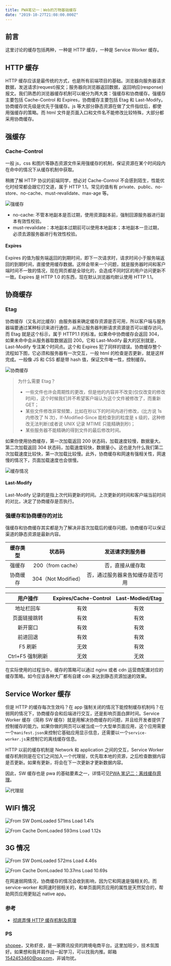 ```yaml
---
title: PWA笔记一：Web的万物基础缓存
date: "2019-10-27T21:08:00.000Z"
---
```


## 前言

这里讨论的缓存包括两种，一种是 HTTP 缓存，一种是 Service Worker 缓存。

## HTTP 缓存

HTTP 缓存应该是最传统的方式，也是所有前端项目的基础。浏览器向服务器请求数据，发送请求(request)报文；服务器向浏览器返回数据，返回响应(response)报文。我们熟悉的浏览器缓存机制可以被分为两大类：强缓存和协商缓存。强缓存主要包括 Cache-Control 和 Expires，协商缓存主要包括 Etag 和 Last-Modify。协商缓存优先级是优先于强缓存。js 等大部分静态资源在做了文件指纹后，都使用强缓存的策略。而 html 文件是页面入口和文件名不能修改比较特殊，大部分都采用协商缓存。

## 强缓存

### Cache-Control

一般 js，css 和图片等静态资源文件采用强缓存的机制，保证资源在某个时间段内在命中的情况下从缓存机制中获取。

稍微了解 HTTP 协议的前端同学，想必对 Cache-Control 不会感到陌生，性能优化时经常都会跟它打交道，属于 HTTP 1.1。常见的值有有 private、public、no-store、no-cache、must-revalidate、max-age 等。

![强缓存](https://upload-images.jianshu.io/upload_images/685800-5fefe93bdbf5beb0.png?imageMogr2/auto-orient/strip%7CimageView2/2/w/1240)

- no-cache: 不管本地副本是否过期，使用资源副本前，强制回源服务器进行副本有效性校验。
- must-revalidate：本地副本过期前可以使用本地副本；本地副本一旦过期，必须去源服务器进行有效性校验。

#### Expires

Expires 的值为服务端返回的到期时间，即下一次请求时，请求时间小于服务端返回的到期时间，直接使用缓存数据。这样会带来一个问题，就是服务器时间和客户端时间不一致的情况，现在网页都是全球化的，会造成不同时区的用户访问更新不一致。Expires 是 HTTP 1.0 的东西，现在默认浏览器均默认使用 HTTP 1.1。

## 协商缓存

### Etag

协商缓存（又名对比缓存）由服务器来确定缓存资源是否可用，所以客户端与服务器端要通过某种标识来进行通信，从而让服务器判断请求资源是否可以缓存访问。而 Etag 就是这个标示，属于 HTTP1.1 的标准。如果命中协商缓存会返回 304，如果未命中会从服务器取数据返回 200。它和 Last-Modify 最大的区别就是，Last-Modify 专注某个时间点。这个和 Expires 犯了同样的错误。协商缓存整个流程如下图，它必须和服务器有一次交互，一般 html 的检查是否更新，就是这样完成。一般像 JS 和 CSS 都是带 hash 值，保证文件唯一性，控制缓存。

![协商缓存](https://upload-images.jianshu.io/upload_images/685800-f310778e043422b2.png?imageMogr2/auto-orient/strip%7CimageView2/2/w/1240)

> 为什么需要 Etag？
>
> - 一些文件也许会周期性的更改，但是他的内容并不改变(仅仅改变的修改时间)，这个时候我们并不希望客户端认为这个文件被修改了，而重新 GET；
> - 某些文件修改非常频繁，比如在秒以下的时间内进行修改，(比方说 1s 内修改了 N 次)，If-Modified-Since 能检查到的粒度是 s 级的，这种修改无法判断(或者说 UNIX 记录 MTIME 只能精确到秒)；
> - 某些服务器不能精确的得到文件的最后修改时间。

如果你使用协商缓存，第一次加载返回 200 状态码，加载速度较慢，数据量大。第二次加载返回 304 状态码，加载速度较快，数据量小。这也是为什么我们第二次加载速度比较快，第一次加载比较慢。此外，协商缓存和网速有强相关性，网速慢的情况下，页面加载速度也会很慢。

![缓存情况](https://upload-images.jianshu.io/upload_images/685800-b4fcf6f1591bd7e1.png?imageMogr2/auto-orient/strip%7CimageView2/2/w/1240)

#### Last-Modify

Last-Modify 记录的是指上次代码更新的时间。上次更新的时间和客户端当前时间的对比，决定了协商缓存是否执行。

### 强缓存和协商缓存的对比

强缓存和协商缓存其实都是为了解决非首次加载后的缓存问题。协商缓存可以保证渠道的静态资源是最新内容。

| 缓存类型 |       状态码        |         发送请求到服务器         |
| :------: | :-----------------: | :------------------------------: |
|  强缓存  |  200（from cache）  |         否，直接从缓存取         |
| 协商缓存 | 304（Not Modified） | 否，通过服务器来告知缓存是否可用 |

|     用户操作     | Expires/Cache-Control | Last-Modied/Etag |
| :--------------: | :-------------------: | :--------------: |
|    地址栏回车    |         有效          |       有效       |
|   页面链接跳转   |         有效          |       有效       |
|     新开窗口     |         有效          |       有效       |
|     前进回退     |         有效          |       有效       |
|     F5 刷新      |         无效          |       有效       |
| Ctrl+F5 强制刷新 |         无效          |       无效       |

在实际使用的过程当中，缓存的策略可以通过 nginx 或者 cdn 运营商配置对应的缓存策略。如今应该各种大厂都有自建 cdn 来达到静态资源加速的效果。

## Service Worker 缓存

但是 HTTP 的缓存每次生效吗？在 app 强制关闭的情况下能控制缓存机制吗？在弱网的情况下，协商缓存会和后端进行交互，还是影响页面白屏时间。Service Worker 缓存（简称 SW 缓存）就是用解决协商缓存的问题，并且给开发者提供了控制缓存的能力。如果你做的网页可以被当成一个大型单页面应用，这个应用需要一个`manifest.json`来控制它基础应用显示信息，还需要以一个`service-worker.js`来控制它的离线缓存信息。

HTTP 以前的缓存机制是 Network 和 application 之间的交互，Service Worker 缓存机制则是在它们之间加入一个代理层，优先取本地的资源，之后检查数据内容是否更新。如果有更新，将会在下一次更新才更新数据内容。

因此，SW 缓存也是 pwa 的基础要素之一，详情可见[PWA 笔记二：离线缓存原理](https://brandonxiang.vercel.app/blog/pwa2)。

![代理层](https://upload-images.jianshu.io/upload_images/685800-f092e4e0f857e120.png?imageMogr2/auto-orient/strip%7CimageView2/2/w/1240)

## WIFI 情况

![From SW DomLoaded 571ms Load 1.41s](https://upload-images.jianshu.io/upload_images/685800-c8d384442f7d712d.png?imageMogr2/auto-orient/strip%7CimageView2/2/w/1240)

![From Cache DomLoaded 593ms Load 1.12s](https://upload-images.jianshu.io/upload_images/685800-6d865d8259ae29e8.png?imageMogr2/auto-orient/strip%7CimageView2/2/w/1240)

## 3G 情况

![From SW DomLoaded 572ms Load 4.46s](https://upload-images.jianshu.io/upload_images/685800-7d6e8ef09cba17fb.png?imageMogr2/auto-orient/strip%7CimageView2/2/w/1240)

![From Cache DomLoaded 10.37ms Load 10.69s](https://upload-images.jianshu.io/upload_images/685800-cbd615f8c6f2ae8b.png?imageMogr2/auto-orient/strip%7CimageView2/2/w/1240)

在网速弱网情况，协商缓存的情况会收到影响，因为它和网速是强相关的。而 service-worker 和网速时弱相关的，和单页面网页应用的属性是天然契合的，帮助网页应用更贴近 native app。

### 参考

- [彻底弄懂 HTTP 缓存机制及原理](https://www.cnblogs.com/chenqf/p/6386163.html)

### PS

[shopee](https://links.jianshu.com/go?to=https%3A%2F%2Fshopee.cn%2F)，又称虾皮，是一家腾讯投资的跨境电商平台。这里加班少，技术氛围好。如果想和我并肩作战一起学习，可以找我内推。邮箱[1542453460@qq.com](https://links.jianshu.com/go?to=mailto%3A1542453460%40qq.com)，非诚勿扰。
